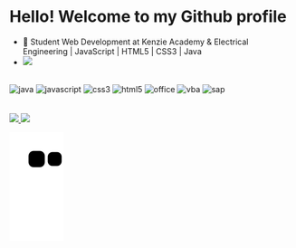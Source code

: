 <h1>Hello! Welcome to my Github profile</h1>

- 🌱 Student Web Development at Kenzie Academy & Electrical Engineering | JavaScript | HTML5 | CSS3 | Java
- <a href="https://www.linkedin.com/in/leonardocsdias/" target="_blank"><img src="https://img.shields.io/badge/LinkedIn-0077B5?style=for-the-badge&logo=linkedin&logoColor=white"></a>
 
<div style="display: inline_block"><br>
     <img height="40px" max-width="70px" alt="java" src="https://cdn.jsdelivr.net/gh/devicons/devicon/icons/java/java-original.svg"/>
     <img height="40px" max-width="70px" alt="javascript" src="https://cdn.jsdelivr.net/gh/devicons/devicon/icons/javascript/javascript-original.svg"/>
     <img height="40px" max-width="70px" alt="css3" src="https://cdn.jsdelivr.net/gh/devicons/devicon/icons/css3/css3-original.svg"/>
     <img height="40px" max-width="70px" alt="html5" src="https://cdn.jsdelivr.net/gh/devicons/devicon/icons/html5/html5-original.svg"/>
     <img height="40px" max-width="70px" alt="office" src="https://cdn.worldvectorlogo.com/logos/office-1.svg"/>
     <img height="40px" max-width="70px" alt="vba" src="https://icons-for-free.com/download-icon-vscode+icons+type+vba-1324451511940031054_0.svg"/>
     <img height="40px" max-width="70px" alt="sap" src="https://seeklogo.com/images/S/SAP-logo-C3BDE759DB-seeklogo.com.png"/>
</div><br><br>

<div>
  <a href="https://github.com/leocarlos-dias">
  <img height="130em" src="https://github-readme-stats.vercel.app/api/top-langs/?username=leocarlos-dias&layout=compact&langs_count=7&theme=dracula"/>
  <img height="130em" src="https://github-readme-stats.vercel.app/api?username=leocarlos-dias&show_icons=true&theme=dracula&include_all_commits=true&count_private=true"/>
</div>
     
![Snake animation](https://github.com/leocarlos-dias/leocarlos-dias/blob/output/github-contribution-grid-snake.svg)

